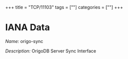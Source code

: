 +++
title = "TCP/11103"
tags = [""]
categories = [""]
+++

# IANA Data

_Name:_ origo-sync

_Description:_ OrigoDB Server Sync Interface

